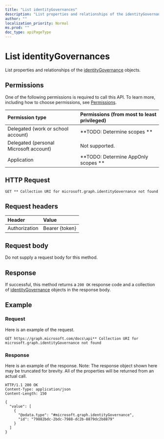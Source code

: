 ```yaml
---
title: "List identityGovernances"
description: "List properties and relationships of the identityGovernance objects."
author: ""
localization_priority: Normal
ms.prod: ""
doc_type: apiPageType
---
```


# List identityGovernances

List properties and relationships of the [identityGovernance](../resources/identitygovernance.md) objects.

## Permissions
One of the following permissions is required to call this API. To learn more, including how to choose permissions, see [Permissions](/concepts/permissions-reference.md).

|Permission type|Permissions (from most to least privileged)|
|:---|:---|
|Delegated (work or school account)|**TODO: Determine scopes **|
|Delegated (personal Microsoft account)|Not supported.|
|Application|**TODO: Determine AppOnly scopes **|

## HTTP Request
<!-- {
  "blockType": "ignored"
}
-->
``` http
GET ** Collection URI for microsoft.graph.identityGovernance not found
```

## Request headers
|Header|Value|
|:---|:---|
|Authorization|Bearer {token}|

## Request body
Do not supply a request body for this method.

## Response
If successful, this method returns a `200 OK` response code and a collection of [identityGovernance](../resources/identitygovernance.md) objects in the response body.

## Example

### Request
Here is an example of the request.
<!-- {
  "blockType": "request",
  "name": "get_identitygovernance"
}
-->
``` http
GET https://graph.microsoft.com/docs\api** Collection URI for microsoft.graph.identityGovernance not found
```

### Response
Here is an example of the response. Note: The response object shown here may be truncated for brevity. All of the properties will be returned from an actual call.
<!-- {
  "blockType": "response",
  "truncated": true,
  "@odata.type": "collection(microsoft.graph.identitygovernance)"
}
-->
``` http
HTTP/1.1 200 OK
Content-Type: application/json
Content-Length: 150

{
  "value": [
    {
      "@odata.type": "#microsoft.graph.identityGovernance",
      "id": "79882bdc-2bdc-7988-dc2b-8879dc2b8879"
    }
  ]
}
```

